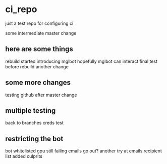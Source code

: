 # ci_repo
just a test repo for configuring ci

some intermediate master change

## here are some things
rebuild started
introducing mglbot
hopefully mglbot can interact
final test before rebuild
another change

## some more changes
testing github
after master change

## multiple testing
back to branches
creds test

## restricting the bot
bot whitelisted
gpu still failing
emails go out?
another try at emails
recipient list added
culprits
